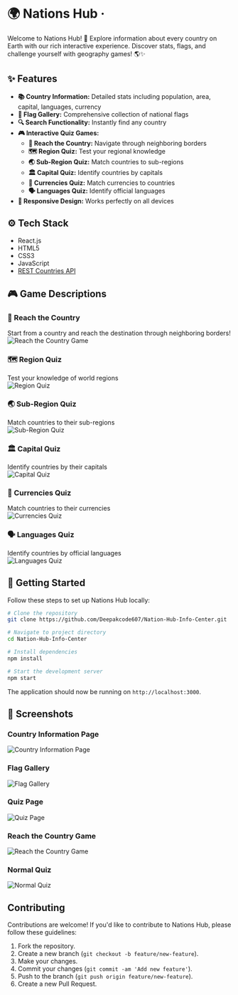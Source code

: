 # 🌍 Nations Hub &middot;

Welcome to Nations Hub! 🎉 Explore information about every country on Earth with our rich interactive experience. Discover stats, flags, and challenge yourself with geography games! 🌎✨

## ✨ Features

- **📚 Country Information:** Detailed stats including population, area, capital, languages, currency
- **🎌 Flag Gallery:** Comprehensive collection of national flags
- **🔍 Search Functionality:** Instantly find any country
- **🎮 Interactive Quiz Games:**
  - **🧭 Reach the Country:** Navigate through neighboring borders
  - **🗺️ Region Quiz:** Test your regional knowledge
  - **🌏 Sub-Region Quiz:** Match countries to sub-regions
  - **🏛️ Capital Quiz:** Identify countries by capitals
  - **💱 Currencies Quiz:** Match currencies to countries
  - **🗣️ Languages Quiz:** Identify official languages
- **📱 Responsive Design:** Works perfectly on all devices

## ⚙️ Tech Stack

- React.js
- HTML5
- CSS3
- JavaScript
- [REST Countries API](https://restcountries.com/)

## 🎮 Game Descriptions

### 🧭 Reach the Country
Start from a country and reach the destination through neighboring borders!  
![Reach the Country Game](/screenshots/reach-country.png)

### 🗺️ Region Quiz
Test your knowledge of world regions  
![Region Quiz](/screenshots/region-quiz.png)

### 🌏 Sub-Region Quiz
Match countries to their sub-regions  
![Sub-Region Quiz](/screenshots/subregion-quiz.png)

### 🏛️ Capital Quiz
Identify countries by their capitals  
![Capital Quiz](/screenshots/capital-quiz.png)

### 💱 Currencies Quiz
Match countries to their currencies  
![Currencies Quiz](/screenshots/currency-quiz.png)

### 🗣️ Languages Quiz
Identify countries by official languages  
![Languages Quiz](/screenshots/language-quiz.png)

## 🚀 Getting Started

Follow these steps to set up Nations Hub locally:

```bash
# Clone the repository
git clone https://github.com/Deepakcode607/Nation-Hub-Info-Center.git

# Navigate to project directory
cd Nation-Hub-Info-Center

# Install dependencies
npm install

# Start the development server
npm start
```

The application should now be running on `http://localhost:3000`.



## 📸 Screenshots

### Country Information Page

![Country Information Page](/screenshots/country-info.png)

### Flag Gallery

![Flag Gallery](/screenshots/flag-gallery.png)

### Quiz Page

![Quiz Page](/screenshots/quiz-page.png)

### Reach the Country Game

![Reach the Country Game](/screenshots/reach-the-country.png)

### Normal Quiz

![Normal Quiz](/screenshots/normal-quiz.png)

## Contributing

Contributions are welcome! If you'd like to contribute to Nations Hub, please follow these guidelines:

1. Fork the repository.
2. Create a new branch (`git checkout -b feature/new-feature`).
3. Make your changes.
4. Commit your changes (`git commit -am 'Add new feature'`).
5. Push to the branch (`git push origin feature/new-feature`).
6. Create a new Pull Request.







